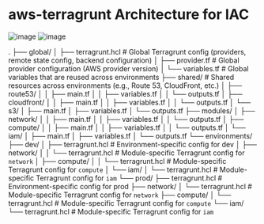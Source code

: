 # aws-terragrunt Architecture for IAC

![image](https://github.com/user-attachments/assets/aaeb6721-6058-440d-8bac-ec6d2959f2f9)
![image](https://github.com/user-attachments/assets/852cc8c3-1d37-4fce-a842-413cb063b400)






.
├── global/
│   ├── terragrunt.hcl               # Global Terragrunt config (providers, remote state config, backend configuration)
│   ├── provider.tf                  # Global provider configuration (AWS provider version)
│   └── variables.tf                 # Global variables that are reused across environments
├── shared/                          # Shared resources across environments (e.g., Route 53, CloudFront, etc.)
│   ├── route53/
│   │   ├── main.tf
│   │   ├── variables.tf
│   │   └── outputs.tf
│   ├── cloudfront/
│   │   ├── main.tf
│   │   ├── variables.tf
│   │   └── outputs.tf
│   └── s3/
│       ├── main.tf
│       ├── variables.tf
│       └── outputs.tf
├── modules/
│   ├── network/
│   │   ├── main.tf
│   │   ├── variables.tf
│   │   └── outputs.tf
│   ├── compute/
│   │   ├── main.tf
│   │   ├── variables.tf
│   │   └── outputs.tf
│   └── iam/
│       ├── main.tf
│       ├── variables.tf
│       └── outputs.tf
└── environments/
    ├── dev/
    │   ├── terragrunt.hcl            # Environment-specific config for dev
    │   ├── network/
    │   │   └── terragrunt.hcl        # Module-specific Terragrunt config for `network`
    │   ├── compute/
    │   │   └── terragrunt.hcl        # Module-specific Terragrunt config for `compute`
    │   └── iam/
    │       └── terragrunt.hcl        # Module-specific Terragrunt config for `iam`
    └── prod/
        ├── terragrunt.hcl            # Environment-specific config for prod
        ├── network/
        │   └── terragrunt.hcl        # Module-specific Terragrunt config for `network`
        ├── compute/
        │   └── terragrunt.hcl        # Module-specific Terragrunt config for `compute`
        └── iam/
            └── terragrunt.hcl        # Module-specific Terragrunt config for `iam`

